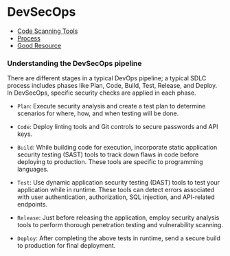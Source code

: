 # DevSecOps

* [Code Scanning Tools](https://owasp.org/www-community/Source_Code_Analysis_Tools)
* [Process](https://stackify.com/devsecops-automate-security-testing/)
* [Good Resource](https://opensource.com/article/19/4/devops-pipeline)

### Understanding the DevSecOps pipeline
There are different stages in a typical DevOps pipeline; a typical SDLC process includes phases like Plan, Code, Build, Test, Release, and Deploy. In DevSecOps, specific security checks are applied in each phase.

* `Plan`: Execute security analysis and create a test plan to determine scenarios for where, how, and when testing will be done.

* `Code`: Deploy linting tools and Git controls to secure passwords and API keys.

* `Build`: While building code for execution, incorporate static application security testing (SAST) tools to track down flaws in code before deploying to production. These tools are specific to programming languages.

* `Test`: Use dynamic application security testing (DAST) tools to test your application while in runtime. These tools can detect errors associated with user authentication, authorization, SQL injection, and API-related endpoints.

* `Release`: Just before releasing the application, employ security analysis tools to perform thorough penetration testing and vulnerability scanning.

* `Deploy`: After completing the above tests in runtime, send a secure build to production for final deployment.
